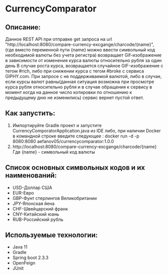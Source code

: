 # CurrencyComparator

## Описание:
Данное REST API при отправке get запроса на url "http://localhost:8080/compare-currency-excgange/charcode/{name}", 
(где вместо переменной пути {name} можно ввести символьный код необходимой валюты без учета регистра) возвращает Gif-изображение в зависимости от изменения курса валюты относительно рубля за один день В случае роста курса, возвращается случайное GIF-изображение с тегом #rich, либо при снижении курса с тегом #broke c сервиса GIPHY.com.
При запросе с не поддерживаемой валютой, либо в случае, если курсы валют равны(данная ситуация возможна при просмотре курса рубля относительно рубля и в случае обращения к сервису в момент когда на данное число котировки по отношению к предыдущему дню не изменились) сервис вернет пустой ответ.


## Как запустить:
1. Импортируйте Gradle проект и запустите CurrencyComporatorApplication.java из IDE либо, при наличии Docker в командной строке введите следующее : docker run -d -p 8080:8080 aefanov05/currencycomparator:1.0.0
2. http://localhost:8080/compare-currency-excgange/charcode/{name}
Где {name} - символьный код валюты


## Список основных символьных кодов и их наименований:
- USD-Доллар США
- EUR-Евро
- GBP-Фунт стерлингов Великобритании	
- JPY-Японская йена	
- CHF-Швейцарский франк	
- CNY-Китайский юань 
- RUB-Российский рубль

## Используемые технологии:
* Java 11 
* Gradle
* Spring boot 2.3.3
* OpenFeign
* JUnit
